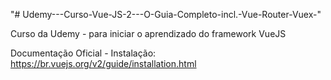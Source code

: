 "# Udemy---Curso-Vue-JS-2---O-Guia-Completo-incl.-Vue-Router-Vuex-" 

Curso da Udemy - para iniciar o aprendizado do framework VueJS 

Documentação Oficial - Instalação: https://br.vuejs.org/v2/guide/installation.html